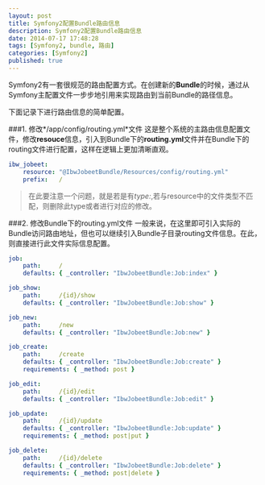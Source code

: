 ```yaml
---
layout: post
title: Symfony2配置Bundle路由信息
description: Symfony2配置Bundle路由信息
date: 2014-07-17 17:48:28
tags: [Symfony2, bundle, 路由]
categories: [Symfony2]
published: true
---
```

Symfony2有一套很规范的路由配置方式。在创建新的**Bundle**的时候，通过从Symfony主配置文件一步步地引用来实现路由到当前Bundle的路径信息。

下面记录下进行路由信息的简单配置。

###1. 修改*/app/config/routing.yml*文件
这是整个系统的主路由信息配置文件，修改**resouce**信息，引入到Bundle下的**routing.yml**文件并在Bundle下的routing文件进行配置，这样在逻辑上更加清晰直观。

```yaml
ibw_jobeet:
    resource: "@IbwJobeetBundle/Resources/config/routing.yml"
    prefix:   /
```

> 在此要注意一个问题，就是若是有*type:*,若与resource中的文件类型不匹配，则删除此type或者进行对应的修改。

###2. 修改Bundle下的routing.yml文件
一般来说，在这里即可引入实际的Bundle访问路由地址，但也可以继续引入Bundle子目录routing文件信息。在此，则直接进行此文件实际信息配置。

```yaml
job:
    path:     /
    defaults: { _controller: "IbwJobeetBundle:Job:index" }

job_show:
    path:     /{id}/show
    defaults: { _controller: "IbwJobeetBundle:Job:show" }

job_new:
    path:     /new
    defaults: { _controller: "IbwJobeetBundle:Job:new" }

job_create:
    path:     /create
    defaults: { _controller: "IbwJobeetBundle:Job:create" }
    requirements: { _method: post }

job_edit:
    path:     /{id}/edit
    defaults: { _controller: "IbwJobeetBundle:Job:edit" }

job_update:
    path:     /{id}/update
    defaults: { _controller: "IbwJobeetBundle:Job:update" }
    requirements: { _method: post|put }

job_delete:
    path:     /{id}/delete
    defaults: { _controller: "IbwJobeetBundle:Job:delete" }
    requirements: { _method: post|delete }
```

